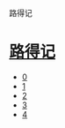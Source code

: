 ﻿




 路得记



[](bible/../)
=============

[路得记](bible/index.md)
================


* [0](bible/RUT00.md)
* [1](bible/RUT01.md)
* [2](bible/RUT02.md)
* [3](bible/RUT03.md)
* [4](bible/RUT04.md)


